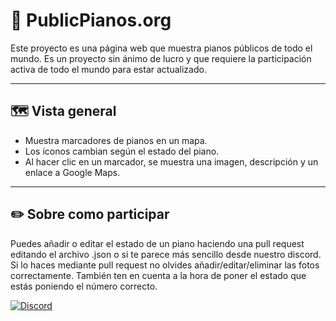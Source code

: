 # 🎹 PublicPianos.org

Este proyecto es una página web que muestra pianos públicos de todo el mundo. Es un proyecto sin ánimo de lucro y que requiere la participación activa de todo el mundo para estar actualizado.

---

## 🗺️ Vista general

- Muestra marcadores de pianos en un mapa.
- Los íconos cambian según el estado del piano.
- Al hacer clic en un marcador, se muestra una imagen, descripción y un enlace a Google Maps.

---

## ✏️ Sobre como participar

Puedes añadir o editar el estado de un piano haciendo una pull request editando el archivo .json o si te parece más sencillo desde nuestro discord. Si lo haces mediante pull request no olvides añadir/editar/eliminar las fotos correctamente. También ten en cuenta a la hora de poner el estado que estás poniendo el número correcto.

[![Discord](https://img.shields.io/discord/1395366489187422279?label=Únete%20a%20nuestro%20Discord&logo=discord&style=for-the-badge)](https://discord.gg/WNYe33NB3g)
